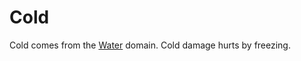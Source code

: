 # Cold

Cold comes from the [Water](../../../Magic/Spells/Spell%20Domains/Water.md) domain. Cold damage hurts by freezing.
